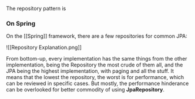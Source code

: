 The repository pattern is


### On Spring

On the [[Spring]] framework, there are a few repositories for common JPA:

![[Repository Explanation.png]]

From bottom-up, every implementation has the same things from the other implementation, being the Repository the most crude of them all, and the JPA being the highest implementation, with paging and all the stuff. It means that the lowest the repository, the worst is for performance, which can be reviewed in specific cases. But mostly, the performance hinderance can be overlooked for better commodity of using **JpaRepository**.

